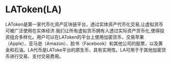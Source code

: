 # LAToken(LA)

LAToken是第一家代币化资产区块链平台，透过实体资产代币化交易,让虚拟货币可被广泛使用在实体经济.我们让所有虚拟货币拥有人透过实际资产货币化,使得投资组合多样化。用户可以在LAToken的平台上使用加密货币，交易苹果（Apple）、亚马逊（Amazon）、脸书（Facebook）和其他公司的股票，以及黄金和石油。LA代币是LAToke平台的原生币，具有实用性。LA可用于于其他加密货币进行交易、支付交易费用。

